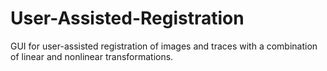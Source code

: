 # User-Assisted-Registration
GUI for user-assisted registration of images and traces with a combination of linear and nonlinear transformations. 

